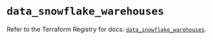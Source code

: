 # `data_snowflake_warehouses`

Refer to the Terraform Registry for docs: [`data_snowflake_warehouses`](https://registry.terraform.io/providers/snowflakedb/snowflake/2.5.0/docs/data-sources/warehouses).
